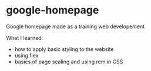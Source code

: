 # google-homepage
Google homepage made as a training web developement

What I learned:
- how to apply basic styling to the website
- using flex
- basics of page scaling and using rem in CSS
